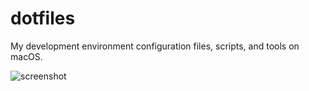 # dotfiles

My development environment configuration files, scripts, and tools on macOS.

![screenshot](https://i.postimg.cc/66sY5bdR/Clean-Shot-2025-05-25-at-08-26-53.jpg)

